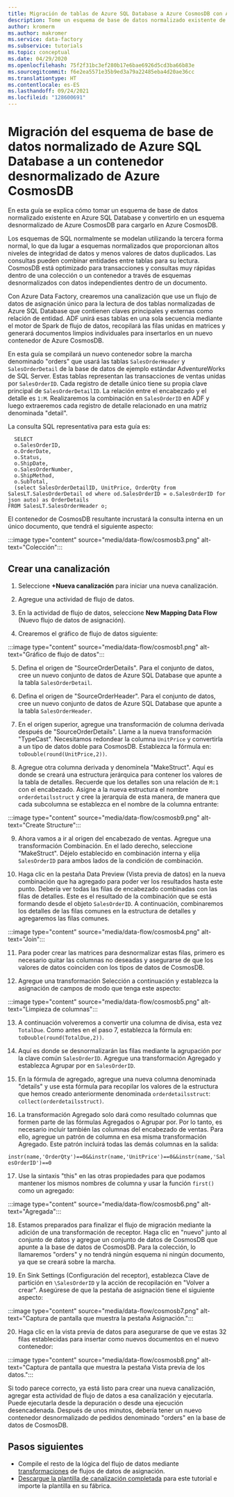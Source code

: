 ```yaml
---
title: Migración de tablas de Azure SQL Database a Azure CosmosDB con Azure Data Factory
description: Tome un esquema de base de datos normalizado existente de Azure SQL Database y mígrelo a un contenedor desnormalizado de Azure CosmosDB con Azure Data Factory.
author: kromerm
ms.author: makromer
ms.service: data-factory
ms.subservice: tutorials
ms.topic: conceptual
ms.date: 04/29/2020
ms.openlocfilehash: 75f2f31bc3ef280b17e6bae6926d5cd3ba66b83e
ms.sourcegitcommit: f6e2ea5571e35b9ed3a79a22485eba4d20ae36cc
ms.translationtype: HT
ms.contentlocale: es-ES
ms.lasthandoff: 09/24/2021
ms.locfileid: "128600691"
---
```

# <a name="migrate-normalized-database-schema-from-azure-sql-database-to-azure-cosmosdb-denormalized-container"></a>Migración del esquema de base de datos normalizado de Azure SQL Database a un contenedor desnormalizado de Azure CosmosDB

En esta guía se explica cómo tomar un esquema de base de datos normalizado existente en Azure SQL Database y convertirlo en un esquema desnormalizado de Azure CosmosDB para cargarlo en Azure CosmosDB.

Los esquemas de SQL normalmente se modelan utilizando la tercera forma normal, lo que da lugar a esquemas normalizados que proporcionan altos niveles de integridad de datos y menos valores de datos duplicados. Las consultas pueden combinar entidades entre tablas para su lectura. CosmosDB está optimizado para transacciones y consultas muy rápidas dentro de una colección o un contenedor a través de esquemas desnormalizados con datos independientes dentro de un documento.

Con Azure Data Factory, crearemos una canalización que use un flujo de datos de asignación único para la lectura de dos tablas normalizadas de Azure SQL Database que contienen claves principales y externas como relación de entidad. ADF unirá esas tablas en una sola secuencia mediante el motor de Spark de flujo de datos, recopilará las filas unidas en matrices y generará documentos limpios individuales para insertarlos en un nuevo contenedor de Azure CosmosDB.

En esta guía se compilará un nuevo contenedor sobre la marcha denominado "orders" que usará las tablas ```SalesOrderHeader``` y ```SalesOrderDetail``` de la base de datos de ejemplo estándar AdventureWorks de SQL Server. Estas tablas representan las transacciones de ventas unidas por ```SalesOrderID```. Cada registro de detalle único tiene su propia clave principal de ```SalesOrderDetailID```. La relación entre el encabezado y el detalle es ```1:M```. Realizaremos la combinación en ```SalesOrderID``` en ADF y luego extraeremos cada registro de detalle relacionado en una matriz denominada "detail".

La consulta SQL representativa para esta guía es:

```
  SELECT
  o.SalesOrderID,
  o.OrderDate,
  o.Status,
  o.ShipDate,
  o.SalesOrderNumber,
  o.ShipMethod,
  o.SubTotal,
  (select SalesOrderDetailID, UnitPrice, OrderQty from SalesLT.SalesOrderDetail od where od.SalesOrderID = o.SalesOrderID for json auto) as OrderDetails
FROM SalesLT.SalesOrderHeader o;
```

El contenedor de CosmosDB resultante incrustará la consulta interna en un único documento, que tendrá el siguiente aspecto:

:::image type="content" source="media/data-flow/cosmosb3.png" alt-text="Colección":::

## <a name="create-a-pipeline"></a>Crear una canalización

1. Seleccione **+Nueva canalización** para iniciar una nueva canalización.

2. Agregue una actividad de flujo de datos.

3. En la actividad de flujo de datos, seleccione **New Mapping Data Flow** (Nuevo flujo de datos de asignación).

4. Crearemos el gráfico de flujo de datos siguiente:

:::image type="content" source="media/data-flow/cosmosb1.png" alt-text="Gráfico de flujo de datos":::

5. Defina el origen de "SourceOrderDetails". Para el conjunto de datos, cree un nuevo conjunto de datos de Azure SQL Database que apunte a la tabla ```SalesOrderDetail```.

6. Defina el origen de "SourceOrderHeader". Para el conjunto de datos, cree un nuevo conjunto de datos de Azure SQL Database que apunte a la tabla ```SalesOrderHeader```.

7. En el origen superior, agregue una transformación de columna derivada después de "SourceOrderDetails". Llame a la nueva transformación "TypeCast". Necesitamos redondear la columna ```UnitPrice``` y convertirla a un tipo de datos doble para CosmosDB. Establezca la fórmula en: ```toDouble(round(UnitPrice,2))```.

8. Agregue otra columna derivada y denomínela "MakeStruct". Aquí es donde se creará una estructura jerárquica para contener los valores de la tabla de detalles. Recuerde que los detalles son una relación de ```M:1``` con el encabezado. Asigne a la nueva estructura el nombre ```orderdetailsstruct``` y cree la jerarquía de esta manera, de manera que cada subcolumna se establezca en el nombre de la columna entrante:

:::image type="content" source="media/data-flow/cosmosb9.png" alt-text="Create Structure":::

9. Ahora vamos a ir al origen del encabezado de ventas. Agregue una transformación Combinación. En el lado derecho, seleccione "MakeStruct". Déjelo establecido en combinación interna y elija ```SalesOrderID``` para ambos lados de la condición de combinación.

10. Haga clic en la pestaña Data Preview (Vista previa de datos) en la nueva combinación que ha agregado para poder ver los resultados hasta este punto. Debería ver todas las filas de encabezado combinadas con las filas de detalles. Este es el resultado de la combinación que se está formando desde el objeto ```SalesOrderID```. A continuación, combinaremos los detalles de las filas comunes en la estructura de detalles y agregaremos las filas comunes.

:::image type="content" source="media/data-flow/cosmosb4.png" alt-text="Join":::

11. Para poder crear las matrices para desnormalizar estas filas, primero es necesario quitar las columnas no deseadas y asegurarse de que los valores de datos coinciden con los tipos de datos de CosmosDB.

12. Agregue una transformación Selección a continuación y establezca la asignación de campos de modo que tenga este aspecto:

:::image type="content" source="media/data-flow/cosmosb5.png" alt-text="Limpieza de columnas":::

13. A continuación volveremos a convertir una columna de divisa, esta vez ```TotalDue```. Como antes en el paso 7, establezca la fórmula en: ```toDouble(round(TotalDue,2))```.

14. Aquí es donde se desnormalizarán las filas mediante la agrupación por la clave común ```SalesOrderID```. Agregue una transformación Agregado y establezca Agrupar por en ```SalesOrderID```.

15. En la fórmula de agregado, agregue una nueva columna denominada "details" y use esta fórmula para recopilar los valores de la estructura que hemos creado anteriormente denominada ```orderdetailsstruct```: ```collect(orderdetailsstruct)```.

16. La transformación Agregado solo dará como resultado columnas que formen parte de las fórmulas Agregados o Agrupar por. Por lo tanto, es necesario incluir también las columnas del encabezado de ventas. Para ello, agregue un patrón de columna en esa misma transformación Agregado. Este patrón incluirá todas las demás columnas en la salida:

   `instr(name,'OrderQty')==0&&instr(name,'UnitPrice')==0&&instr(name,'SalesOrderID')==0`

17. Use la sintaxis "this" en las otras propiedades para que podamos mantener los mismos nombres de columna y usar la función ```first()``` como un agregado:

:::image type="content" source="media/data-flow/cosmosb6.png" alt-text="Agregada":::

18. Estamos preparados para finalizar el flujo de migración mediante la adición de una transformación de receptor. Haga clic en "nuevo" junto al conjunto de datos y agregue un conjunto de datos de CosmosDB que apunte a la base de datos de CosmosDB. Para la colección, lo llamaremos "orders" y no tendrá ningún esquema ni ningún documento, ya que se creará sobre la marcha.

19. En Sink Settings (Configuración del receptor), establezca Clave de partición en ```\SalesOrderID``` y la acción de recopilación en "Volver a crear". Asegúrese de que la pestaña de asignación tiene el siguiente aspecto:

:::image type="content" source="media/data-flow/cosmosb7.png" alt-text="Captura de pantalla que muestra la pestaña Asignación.":::

20. Haga clic en la vista previa de datos para asegurarse de que ve estas 32 filas establecidas para insertar como nuevos documentos en el nuevo contenedor:

:::image type="content" source="media/data-flow/cosmosb8.png" alt-text="Captura de pantalla que muestra la pestaña Vista previa de los datos.":::

Si todo parece correcto, ya está listo para crear una nueva canalización, agregar esta actividad de flujo de datos a esa canalización y ejecutarla. Puede ejecutarla desde la depuración o desde una ejecución desencadenada. Después de unos minutos, debería tener un nuevo contenedor desnormalizado de pedidos denominado "orders" en la base de datos de CosmosDB.

## <a name="next-steps"></a>Pasos siguientes

* Compile el resto de la lógica del flujo de datos mediante [transformaciones](concepts-data-flow-overview.md) de flujos de datos de asignación.
* [Descargue la plantilla de canalización completada](https://github.com/kromerm/adfdataflowdocs/blob/master/sampledata/SQL%20Orders%20to%20CosmosDB.zip) para este tutorial e importe la plantilla en su fábrica.
